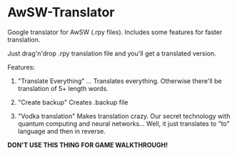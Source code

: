 # AwSW-Translator
Google translator for AwSW (.rpy files). Includes some features for faster translation. 

Just drag'n'drop .rpy translation file and you'll get a translated version. 

Features:

1. "Translate Everything" ... Translates everything. Otherwise there'll be translation of 5+ length words.

2. "Create backup" Creates .backup file

3. "Vodka translation" Makes translation crazy. Our secret technology with quantum computing and neural networks... Well, it just translates to "to" language and then in reverse.

<b>DON'T USE THIS THING FOR GAME WALKTHROUGH!</b>
